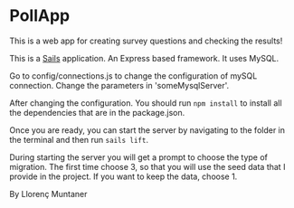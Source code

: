 # PollApp

This is a web app for creating survey questions and checking the results!

This is a [Sails](http://sailsjs.org) application. An Express based framework. It uses MySQL.

Go to config/connections.js to change the configuration of mySQL connection. Change the parameters in 'someMysqlServer'.

After changing the configuration. You should run ```npm install``` to install all the dependencies that are in the package.json.

Once you are ready, you can start the server by navigating to the folder in the terminal and then run ```sails lift```.

During starting the server you will get a prompt to choose the type of migration. The first time choose 3, so that you will use the seed data that I provide in the project. If you want to keep the data, choose 1.

By Llorenç Muntaner
